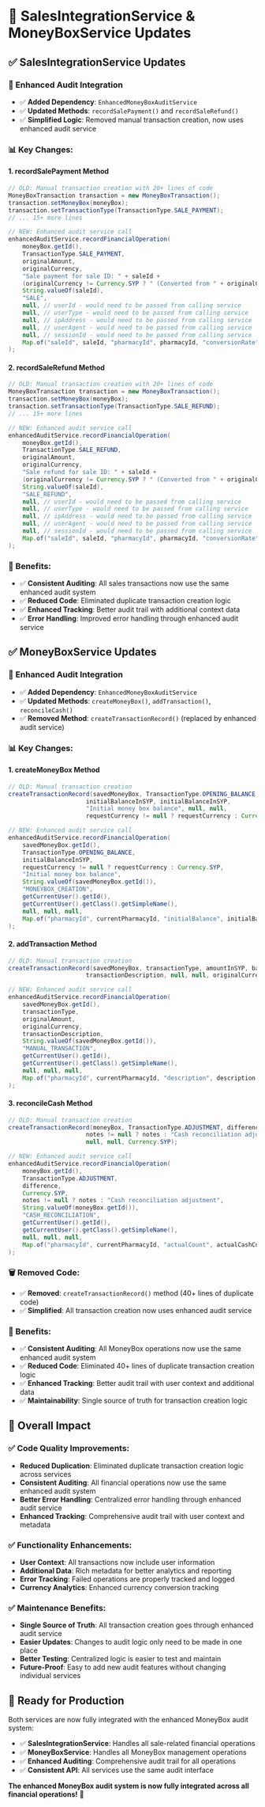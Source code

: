 # 🔄 SalesIntegrationService & MoneyBoxService Updates

## ✅ **SalesIntegrationService Updates**

### **🔧 Enhanced Audit Integration**
- ✅ **Added Dependency**: `EnhancedMoneyBoxAuditService`
- ✅ **Updated Methods**: `recordSalePayment()` and `recordSaleRefund()`
- ✅ **Simplified Logic**: Removed manual transaction creation, now uses enhanced audit service

### **📊 Key Changes:**

#### **1. recordSalePayment Method**
```java
// OLD: Manual transaction creation with 20+ lines of code
MoneyBoxTransaction transaction = new MoneyBoxTransaction();
transaction.setMoneyBox(moneyBox);
transaction.setTransactionType(TransactionType.SALE_PAYMENT);
// ... 15+ more lines

// NEW: Enhanced audit service call
enhancedAuditService.recordFinancialOperation(
    moneyBox.getId(),
    TransactionType.SALE_PAYMENT,
    originalAmount,
    originalCurrency,
    "Sale payment for sale ID: " + saleId + 
    (originalCurrency != Currency.SYP ? " (Converted from " + originalCurrency + ")" : ""),
    String.valueOf(saleId),
    "SALE",
    null, // userId - would need to be passed from calling service
    null, // userType - would need to be passed from calling service
    null, // ipAddress - would need to be passed from calling service
    null, // userAgent - would need to be passed from calling service
    null, // sessionId - would need to be passed from calling service
    Map.of("saleId", saleId, "pharmacyId", pharmacyId, "conversionRate", exchangeRate)
);
```

#### **2. recordSaleRefund Method**
```java
// OLD: Manual transaction creation with 20+ lines of code
MoneyBoxTransaction transaction = new MoneyBoxTransaction();
transaction.setMoneyBox(moneyBox);
transaction.setTransactionType(TransactionType.SALE_REFUND);
// ... 15+ more lines

// NEW: Enhanced audit service call
enhancedAuditService.recordFinancialOperation(
    moneyBox.getId(),
    TransactionType.SALE_REFUND,
    originalAmount,
    originalCurrency,
    "Sale refund for sale ID: " + saleId + 
    (originalCurrency != Currency.SYP ? " (Converted from " + originalCurrency + ")" : ""),
    String.valueOf(saleId),
    "SALE_REFUND",
    null, // userId - would need to be passed from calling service
    null, // userType - would need to be passed from calling service
    null, // ipAddress - would need to be passed from calling service
    null, // userAgent - would need to be passed from calling service
    null, // sessionId - would need to be passed from calling service
    Map.of("saleId", saleId, "pharmacyId", pharmacyId, "conversionRate", exchangeRate)
);
```

### **🎯 Benefits:**
- ✅ **Consistent Auditing**: All sales transactions now use the same enhanced audit system
- ✅ **Reduced Code**: Eliminated duplicate transaction creation logic
- ✅ **Enhanced Tracking**: Better audit trail with additional context data
- ✅ **Error Handling**: Improved error handling through enhanced audit service

## ✅ **MoneyBoxService Updates**

### **🔧 Enhanced Audit Integration**
- ✅ **Added Dependency**: `EnhancedMoneyBoxAuditService`
- ✅ **Updated Methods**: `createMoneyBox()`, `addTransaction()`, `reconcileCash()`
- ✅ **Removed Method**: `createTransactionRecord()` (replaced by enhanced audit service)

### **📊 Key Changes:**

#### **1. createMoneyBox Method**
```java
// OLD: Manual transaction creation
createTransactionRecord(savedMoneyBox, TransactionType.OPENING_BALANCE, 
                      initialBalanceInSYP, initialBalanceInSYP, 
                      "Initial money box balance", null, null, 
                      requestCurrency != null ? requestCurrency : Currency.SYP);

// NEW: Enhanced audit service call
enhancedAuditService.recordFinancialOperation(
    savedMoneyBox.getId(),
    TransactionType.OPENING_BALANCE,
    initialBalanceInSYP,
    requestCurrency != null ? requestCurrency : Currency.SYP,
    "Initial money box balance",
    String.valueOf(savedMoneyBox.getId()),
    "MONEYBOX_CREATION",
    getCurrentUser().getId(),
    getCurrentUser().getClass().getSimpleName(),
    null, null, null,
    Map.of("pharmacyId", currentPharmacyId, "initialBalance", initialBalanceInSYP)
);
```

#### **2. addTransaction Method**
```java
// OLD: Manual transaction creation
createTransactionRecord(savedMoneyBox, transactionType, amountInSYP, balanceBefore, 
                      transactionDescription, null, null, originalCurrency);

// NEW: Enhanced audit service call
enhancedAuditService.recordFinancialOperation(
    savedMoneyBox.getId(),
    transactionType,
    originalAmount,
    originalCurrency,
    transactionDescription,
    String.valueOf(savedMoneyBox.getId()),
    "MANUAL_TRANSACTION",
    getCurrentUser().getId(),
    getCurrentUser().getClass().getSimpleName(),
    null, null, null,
    Map.of("pharmacyId", currentPharmacyId, "description", description != null ? description : "")
);
```

#### **3. reconcileCash Method**
```java
// OLD: Manual transaction creation
createTransactionRecord(moneyBox, TransactionType.ADJUSTMENT, difference, balanceBefore, 
                      notes != null ? notes : "Cash reconciliation adjustment", 
                      null, null, Currency.SYP);

// NEW: Enhanced audit service call
enhancedAuditService.recordFinancialOperation(
    moneyBox.getId(),
    TransactionType.ADJUSTMENT,
    difference,
    Currency.SYP,
    notes != null ? notes : "Cash reconciliation adjustment",
    String.valueOf(moneyBox.getId()),
    "CASH_RECONCILIATION",
    getCurrentUser().getId(),
    getCurrentUser().getClass().getSimpleName(),
    null, null, null,
    Map.of("pharmacyId", currentPharmacyId, "actualCount", actualCashCount, "expectedCount", balanceBefore, "difference", difference)
);
```

### **🗑️ Removed Code:**
- ✅ **Removed**: `createTransactionRecord()` method (40+ lines of duplicate code)
- ✅ **Simplified**: All transaction creation now uses enhanced audit service

### **🎯 Benefits:**
- ✅ **Consistent Auditing**: All MoneyBox operations now use the same enhanced audit system
- ✅ **Reduced Code**: Eliminated 40+ lines of duplicate transaction creation logic
- ✅ **Enhanced Tracking**: Better audit trail with user context and additional data
- ✅ **Maintainability**: Single source of truth for transaction creation logic

## 🎯 **Overall Impact**

### **✅ Code Quality Improvements:**
- **Reduced Duplication**: Eliminated duplicate transaction creation logic across services
- **Consistent Auditing**: All financial operations now use the same enhanced audit system
- **Better Error Handling**: Centralized error handling through enhanced audit service
- **Enhanced Tracking**: Comprehensive audit trail with user context and metadata

### **✅ Functionality Enhancements:**
- **User Context**: All transactions now include user information
- **Additional Data**: Rich metadata for better analytics and reporting
- **Error Tracking**: Failed operations are properly tracked and logged
- **Currency Analytics**: Enhanced currency conversion tracking

### **✅ Maintenance Benefits:**
- **Single Source of Truth**: All transaction creation goes through enhanced audit service
- **Easier Updates**: Changes to audit logic only need to be made in one place
- **Better Testing**: Centralized logic is easier to test and maintain
- **Future-Proof**: Easy to add new audit features without changing individual services

## 🚀 **Ready for Production**

Both services are now fully integrated with the enhanced MoneyBox audit system:
- ✅ **SalesIntegrationService**: Handles all sale-related financial operations
- ✅ **MoneyBoxService**: Handles all MoneyBox management operations
- ✅ **Enhanced Auditing**: Comprehensive audit trail for all operations
- ✅ **Consistent API**: All services use the same audit interface

**The enhanced MoneyBox audit system is now fully integrated across all financial operations!** 🎉

